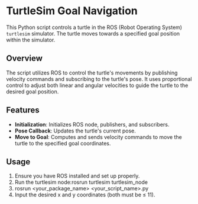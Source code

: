 # TurtleSim Goal Navigation

This Python script controls a turtle in the ROS (Robot Operating System) `turtlesim` simulator. The turtle moves towards a specified goal position within the simulator.

## Overview

The script utilizes ROS to control the turtle's movements by publishing velocity commands and subscribing to the turtle's pose. It uses proportional control to adjust both linear and angular velocities to guide the turtle to the desired goal position.

## Features

- **Initialization**: Initializes ROS node, publishers, and subscribers.
- **Pose Callback**: Updates the turtle's current pose.
- **Move to Goal**: Computes and sends velocity commands to move the turtle to the specified goal coordinates.

## Usage

1. Ensure you have ROS installed and set up properly.
2. Run the turtlesim node:rosrun turtlesim turtlesim_node
3. rosrun <your_package_name> <your_script_name>.py
4. Input the desired x and y coordinates (both must be ≤ 11).
